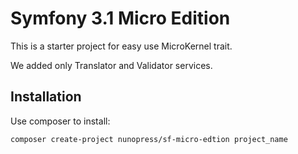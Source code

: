 # Symfony 3.1 Micro Edition
This is a starter project for easy use MicroKernel trait.

We added only Translator and Validator services.

## Installation
Use composer to install:

```shell
composer create-project nunopress/sf-micro-edtion project_name
```
